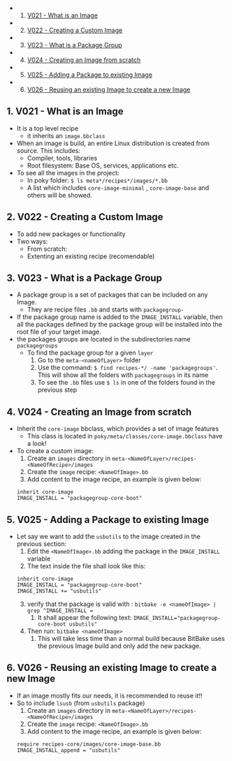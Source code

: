 <!-- vscode-markdown-toc -->
* 1. [V021 - What is an Image](#V021-WhatisanImage)
* 2. [V022 - Creating a Custom Image](#V022-CreatingaCustomImage)
* 3. [V023 - What is a Package Group](#V023-WhatisaPackageGroup)
* 4. [V024 - Creating an Image from scratch](#V024-CreatinganImagefromscratch)
* 5. [V025 - Adding a Package to existing Image](#V025-AddingaPackagetoexistingImage)
* 6. [V026 - Reusing an existing Image to create a new Image](#V026-ReusinganexistingImagetocreateanewImage)

<!-- vscode-markdown-toc-config
	numbering=true
	autoSave=true
	/vscode-markdown-toc-config -->
<!-- /vscode-markdown-toc -->

##  1. <a name='V021-WhatisanImage'></a>V021 - What is an Image
- It is a top level recipe
  - it inherits an `image.bbclass`
- When an image is build, an entire Linux distribution is created from source. This includes:
  - Compiler, tools, libraries
  - Root filesystem: Base OS, services, applications etc.
- To see all the images in the project:
  - In poky folder: `$ ls meta*/recipes*/images/*.bb`
  - A list which includes `core-image-minimal` , `core-image-base` and others will be showed.
##  2. <a name='V022-CreatingaCustomImage'></a>V022 - Creating a Custom Image
- To add new packages or functionality
- Two ways:
  - From scratch:
  - Extenting an existing recipe (recomendable)
##  3. <a name='V023-WhatisaPackageGroup'></a>V023 - What is a Package Group
- A package group is a set of packages that can be included on any Image.
  - They are recipe files `.bb` and starts with `packagegroup-`
- If the package group name is added to the `IMAGE_INSTALL` variable, then all the packages defined by the package group will be installed into the root file of your target image.
- the packages groups are located in the subdirectories name `packagegroups`
  - To find the package group for a given `layer`
    1. Go to the `meta-<nameOfLayer>`  folder
    2. Use the command: `$ find recipes-*/ -name 'packagegroups'`. This will show all the folders with `packagegroups` in its name
    3. To see the `.bb` files use `$ ls` in one of the folders found in the previous step
##  4. <a name='V024-CreatinganImagefromscratch'></a>V024 - Creating an Image from scratch
- Inherit the `core-image` bbclass, which provides a set of image features
    - This class is located in `poky/meta/classes/core-image.bbclass` have a look!
- To create a custom image: 
  1. Create an `images` directory in `meta-<NameOfLayer>/recipes-<NameOfRecipe>/images`
  2. Create the `image` recipe: `<NameOfImage>.bb` 
  3. Add content to the image recipe, an example is given below:
    ``` console
    inherit core-image
    IMAGE_INSTALL = "packagegroup-core-boot"
    ```

##  5. <a name='V025-AddingaPackagetoexistingImage'></a>V025 - Adding a Package to existing Image
- Let say we want to add the `usbutils` to the image created in the previous section:
  1.  Edit the `<NameOfImage>.bb` adding the package in the `IMAGE_INSTALL` variable
  2.  The text inside the file shall look like this:
    ``` console
    inherit core-image
    IMAGE_INSTALL = "packagegroup-core-boot"
    IMAGE_INSTALL += "usbutils"
    ```
  3. verify that the package is valid with : `bitbake -e <nameOfImage> | grep ^IMAGE_INSTALL =`
     1. It shall appear the following text: `IMAGE_INSTALL="packagegroup-core-boot usbutils"`
  4. Then run: `bitbake <nameOfImage>`
     1. This will take less time than a normal build because BitBake uses the previous Image build and only add the new package. 


##  6. <a name='V026-ReusinganexistingImagetocreateanewImage'></a>V026 - Reusing an existing Image to create a new Image
- If an image mostly fits our needs, it is recommended to reuse it!!
- So to include `lsusb` (from `usbutils` package)
  1. Create an `images` directory in `meta-<NameOfLayer>/recipes-<NameOfRecipe>/images`
  2. Create the `image` recipe: `<NameOfImage>.bb` 
  3. Add content to the image recipe, an example is given below:
    ``` console
    require recipes-core/images/core-image-base.bb
    IMAGE_INSTALL_append = "usbutils"
    ```
